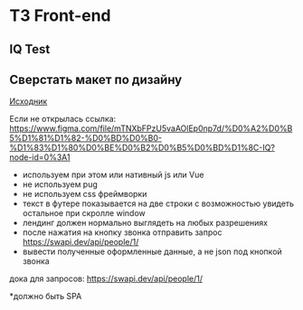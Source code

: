 # ТЗ Front-end

## IQ Test

## Сверстать макет по дизайну

[Исходник](https://www.figma.com/file/mTNXbFPzU5vaAOlEp0np7d/%D0%A2%D0%B5%D1%81%D1%82-%D0%BD%D0%B0-%D1%83%D1%80%D0%BE%D0%B2%D0%B5%D0%BD%D1%8C-IQ?node-id=0%3A1)

Если не открылась ссылка: https://www.figma.com/file/mTNXbFPzU5vaAOlEp0np7d/%D0%A2%D0%B5%D1%81%D1%82-%D0%BD%D0%B0-%D1%83%D1%80%D0%BE%D0%B2%D0%B5%D0%BD%D1%8C-IQ?node-id=0%3A1

* используем при этом или нативный js или Vue
* не используем pug
* не используем css фреймворки
* текст в футере показывается на две строки с возможностью увидеть остальное при скролле window
* лендинг должен нормально выглядеть на любых разрешениях
* после нажатия на кнопку звонка отправить запрос https://swapi.dev/api/people/1/
* вывести полученные оформленные данные, а не json под кнопкой звонка

дока для запросов:
https://swapi.dev/api/people/1/ 

*должно быть SPA

